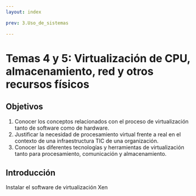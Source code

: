 ```yaml
---
layout: index

prev: 3.Uso_de_sistemas

---
```


Temas 4 y 5: Virtualización de CPU, almacenamiento, red y otros
recursos físicos
==

<!--@
prev: 3.Uso_de_sistemas
-->

<div class="objetivos" markdown="1">

<h2>Objetivos</h2>

1. Conocer los conceptos relacionados con el proceso de virtualización tanto de software como de hardware. 
2. Justificar la necesidad de procesamiento virtual frente a real en el contexto de una infraestructura TIC de una organización.
3. Conocer las diferentes tecnologías y herramientas de virtualización tanto para procesamiento, comunicación y almacenamiento. 

</div>

Introducción
-------------------

<div class='ejercicios' markdown='1'>
	Instalar el software de virtualización Xen
</div>
